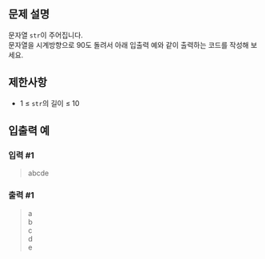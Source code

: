 ## 문제 설명
문자열 `str`이 주어집니다.  
문자열을 시계방향으로 90도 돌려서 아래 입출력 예와 같이 출력하는 코드를 작성해 보세요.

## 제한사항
- 1 ≤ `str`의 길이 ≤ 10

## 입출력 예
### 입력 #1
> abcde

### 출력 #1
> a  
> b  
> c  
> d  
> e